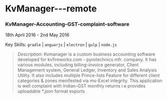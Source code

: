 # KvManager---remote
### KvManager-Accounting-GST-complaint-software	

18th April 2016 - 2nd May 2016


Key Skills: `gradle` |	`anguarjs`	| `electron` |	 `gulp`	 | `node.js`


> _Description_: Kvmanager is a custom business accounting software developed for kvfireworks.com - pyrotechnics mfr. company. It has various  modules, including billing-invoice generator, Client Management system, General Ledger, Inventory and Sales Analysis Utility. It also includes multiple Prince-lists Feature for different client categories & zones menifested via ms-Excel integrity. This application is well complaint with Indian-GST monthly returns i.e provides uploadable *.json format exports
